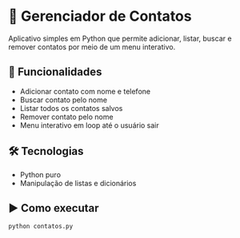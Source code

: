 # 📇 Gerenciador de Contatos

Aplicativo simples em Python que permite adicionar, listar, buscar e remover contatos por meio de um menu interativo.

## 🧠 Funcionalidades
- Adicionar contato com nome e telefone
- Buscar contato pelo nome
- Listar todos os contatos salvos
- Remover contato pelo nome
- Menu interativo em loop até o usuário sair

## 🛠️ Tecnologias
- Python puro
- Manipulação de listas e dicionários

## ▶️ Como executar

```bash
python contatos.py

